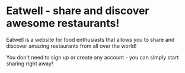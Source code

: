 # Eatwell - share and discover awesome restaurants!
Eatwell is a website for food enthusiasts that allows you to share and discover amazing restaurants from all over the world!

You don't need to sign up or create any account - you can simply start sharing right away!
